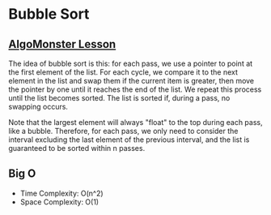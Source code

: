 # Bubble Sort

## [AlgoMonster Lesson](https://algo.monster/problems/sorting_intro)

The idea of bubble sort is this: for each pass, we use a pointer to point at the first element of the list. For each cycle, we compare it to the next element in the list and swap them if the current item is greater, then move the pointer by one until it reaches the end of the list. We repeat this process until the list becomes sorted. The list is sorted if, during a pass, no swapping occurs.

Note that the largest element will always "float" to the top during each pass, like a bubble. Therefore, for each pass, we only need to consider the interval excluding the last element of the previous interval, and the list is guaranteed to be sorted within n passes.

## Big O

- Time Complexity: O(n^2)
- Space Complexity: O(1)
